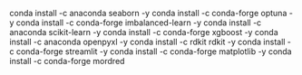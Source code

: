 conda install -c anaconda seaborn -y
conda install -c conda-forge optuna -y
conda install -c conda-forge imbalanced-learn -y
conda install -c anaconda scikit-learn -y
conda install -c conda-forge xgboost -y
conda install -c anaconda openpyxl -y
conda install -c rdkit rdkit -y
conda install -c conda-forge streamlit -y
conda install -c conda-forge matplotlib -y
conda install -c conda-forge mordred
